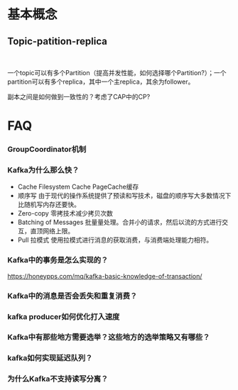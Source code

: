 # 基本概念





## Topic-patition-replica

​	

一个topic可以有多个Partition（提高并发性能，如何选择哪个Partition?）；一个partition可以有多个replica，其中一个主replica，其余为follower。



副本之间是如何做到一致性的？考虑了CAP中的CP?

# FAQ

### GroupCoordinator机制



### Kafka为什么那么快？

- Cache Filesystem Cache PageCache缓存
- 顺序写 由于现代的操作系统提供了预读和写技术，磁盘的顺序写大多数情况下比随机写内存还要快。
- Zero-copy 零拷技术减少拷贝次数
- Batching of Messages 批量量处理。合并小的请求，然后以流的方式进行交互，直顶网络上限。
- Pull 拉模式 使用拉模式进行消息的获取消费，与消费端处理能力相符。

### **Kafka中的事务是怎么实现的？**

https://honeypps.com/mq/kafka-basic-knowledge-of-transaction/

### **Kafka中的消息是否会丢失和重复消费？**

### **kafka producer如何优化打入速度**



### Kafka中有那些地方需要选举？这些地方的选举策略又有哪些？



### **kafka如何实现延迟队列？**





### **为什么Kafka不支持读写分离？**



